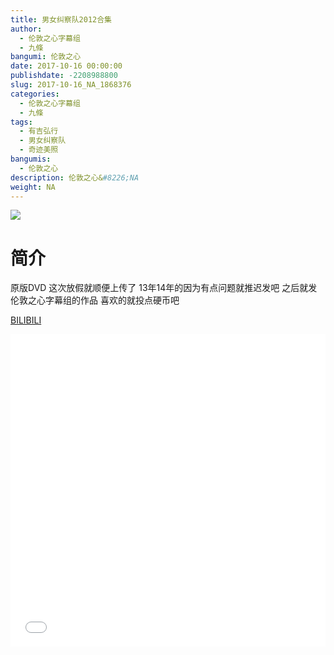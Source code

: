 ```yaml
---
title: 男女纠察队2012合集
author: 
  - 伦敦之心字幕组
  - 九條
bangumi: 伦敦之心
date: 2017-10-16 00:00:00
publishdate: -2208988800
slug: 2017-10-16_NA_1868376
categories: 
  - 伦敦之心字幕组
  - 九條
tags: 
  - 有吉弘行
  - 男女纠察队
  - 奇迹美照
bangumis: 
  - 伦敦之心
description: 伦敦之心&#8226;NA
weight: NA
---
```


![](https://i.imgur.com/0oQPnJA.jpg)

# 简介  
原版DVD 这次放假就顺便上传了 13年14年的因为有点问题就推迟发吧 之后就发伦敦之心字幕组的作品 喜欢的就投点硬币吧

  [BILIBILI](https://www.bilibili.com/video/av1868376/)


  <iframe src="//www.bilibili.com/html/html5player.html?cid=2881657&aid=1868376" width="100%" height="500" frameborder="0" allowfullscreen="allowfullscreen"></iframe>
